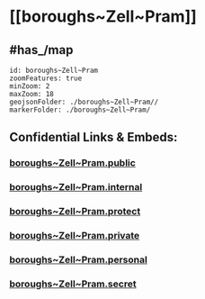 # [[boroughs~Zell~Pram]] 


## #has_/map  



```leaflet
id: boroughs~Zell~Pram
zoomFeatures: true 
minZoom: 2 
maxZoom: 18
geojsonFolder: ./boroughs~Zell~Pram//
markerFolder: ./boroughs~Zell~Pram/
```




## Confidential Links & Embeds: 

### [boroughs~Zell~Pram.public](/_public/\Earth\Continent\Europe\Europe~Central\Austria\Austrias_States\Oberösterreich\counties~OÖ\Schärding\cities~Schärding\Zell~Pramboroughs~Zell~Pram.public.md) 

### [boroughs~Zell~Pram.internal](/_internal/\Earth\Continent\Europe\Europe~Central\Austria\Austrias_States\Oberösterreich\counties~OÖ\Schärding\cities~Schärding\Zell~Pramboroughs~Zell~Pram.internal.md) 

### [boroughs~Zell~Pram.protect](/_protect/\Earth\Continent\Europe\Europe~Central\Austria\Austrias_States\Oberösterreich\counties~OÖ\Schärding\cities~Schärding\Zell~Pramboroughs~Zell~Pram.protect.md) 

### [boroughs~Zell~Pram.private](/_private/\Earth\Continent\Europe\Europe~Central\Austria\Austrias_States\Oberösterreich\counties~OÖ\Schärding\cities~Schärding\Zell~Pramboroughs~Zell~Pram.private.md) 

### [boroughs~Zell~Pram.personal](/_personal/\Earth\Continent\Europe\Europe~Central\Austria\Austrias_States\Oberösterreich\counties~OÖ\Schärding\cities~Schärding\Zell~Pramboroughs~Zell~Pram.personal.md) 

### [boroughs~Zell~Pram.secret](/_secret/\Earth\Continent\Europe\Europe~Central\Austria\Austrias_States\Oberösterreich\counties~OÖ\Schärding\cities~Schärding\Zell~Pramboroughs~Zell~Pram.secret.md)

